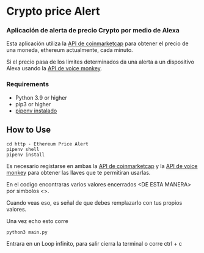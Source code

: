 # Crypto price Alert
### Aplicación de alerta de precio Crypto por medio de Alexa

Esta aplicación utiliza la [API de coinmarketcap](https://coinmarketcap.com/api/documentation/v1/) para obtener el precio de una moneda, ethereum actualmente, cada minuto.

Si el precio pasa de los limites determinados da una alerta a un dispositivo Alexa usando la [API de voice monkey](https://voicemonkey.io/start).

### Requirements
- Python 3.9 or higher
- pip3 or higher
- [pipenv instalado](https://pypi.org/project/pipenv/)

## How to Use
  ```
  cd http - Ethereum Price Alert
  pipenv shell
  pipenv install
  ```

Es necesario registarse en ambas la [API de coinmarketcap](https://coinmarketcap.com/api/documentation/v1/) y la [API de voice monkey](https://voicemonkey.io/start) para obtener las llaves que te permitiran usarlas.

En el codigo encontraras varios valores encerrados &lt;DE ESTA MANERA&gt; por simbolos <>.

Cuando veas eso, es señal de que debes remplazarlo con tus propios valores.

Una vez echo esto corre

```
python3 main.py
```
Entrara en un Loop infinito, para salir cierra la terminal o corre ctrl + c
